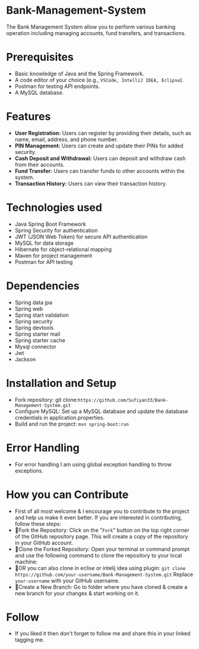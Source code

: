 # Bank-Management-System
The Bank Management System allow you to perform various banking operation including managing accounts, fund transfers, and transactions.

# Prerequisites
- Basic knowledge of Java and the Spring Framework.
- A code editor of your choice (e.g., `VSCode, IntelliJ IDEA, Eclipse`).
- Postman for testing API endpoints.
- A MySQL database.

# Features
- **User Registration:** Users can register by providing their details, such as name, email, address, and phone number.
- **PIN Management:** Users can create and update their PINs for added security.
- **Cash Deposit and Withdrawal:** Users can deposit and withdraw cash from their accounts.
- **Fund Transfer:** Users can transfer funds to other accounts within the system.
- **Transaction History:** Users can view their transaction history.

# Technologies used
- Java Spring Boot Framework
- Spring Security for authentication
- JWT (JSON Web Token) for secure API authentication
- MySQL for data storage
- Hibernate for object-relational mapping
- Maven for project management
- Postman for API testing

# Dependencies
- Spring data jpa
- Spring web
- Spring start validation
- Spring security
- Spring devtools
- Spring starter mail
- Spring starter cache
- Mysql connector
- Jwt
- Jackson

# Installation and Setup
- Fork repository: git clone:`https://github.com/Sufiyan33/Bank-Management-System.git`
- Configure MySQL: Set up a MySQL database and update the database credentials in application.properties.
- Build and run the project: `mvn spring-boot:run`

# Error Handling
- For error handling I am using global exception handling to throw exceptions.

# How you can Contribute
- First of all most welcome & I encourage you to contribute to the project and help us make it even better. If you are interested in contributing, follow these steps:
- 🔺Fork the Repository: Click on the "`Fork`" button on the top right corner of the GitHub repository page. This will create a copy of the repository in your GitHub account.
- 🔺Clone the Forked Repository: Open your terminal or command prompt and use the following command to clone the repository to your local machine:
- 🔺OR you can also clone in eclise or intelij idea using plugin:
`git clone https://github.com/your-username/Bank-Management-System.git`
Replace `your-username` with your GitHub username.
- 🔺Create a New Branch: Go to folder where you have cloned & create a new branch for your changes & start working on it.

# Follow
- If you liked it then don't forget to follow me and share this in your linked tagging me.
